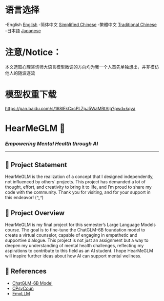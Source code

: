 # 语言选择
-English [English](README_en.md) 
-简体中文 [Simplified Chinese](README_sc.md)
-繁體中文 [Traditional Chinese](README_tc.md)
-日本語   [Japanese](README_jp.md)

# 注意/Notice：
本文选取心理咨询师大语言模型微调的方向均为我一个人首先单独想出，并非模仿他人的随波逐流

# 模型权重下载
https://pan.baidu.com/s/188lEkCxcPLZpJ5WaMRtAlg?pwd=kqva

# HearMeGLM 🌱

### *Empowering Mental Health through AI*

---

## 🌟 Project Statement
HearMeGLM is the realization of a concept that I designed independently, not influenced by others' projects. This project has demanded a lot of thought, effort, and creativity to bring it to life, and I’m proud to share my code with the community. Thank you for visiting, and for your support in this endeavor! (*^_^*)

## 📖 Project Overview
HearMeGLM is my final project for this semester’s Large Language Models course. The goal is to fine-tune the ChatGLM-6B foundation model to create a virtual counselor, capable of engaging in empathetic and supportive dialogue. This project is not just an assignment but a way to deepen my understanding of mental health challenges, reflecting my aspirations to contribute to this field as an AI student. I hope HearMeGLM will inspire further ideas about how AI can support mental wellness.

## 🔗 References
- [ChatGLM-6B Model](https://github.com/THUDM/ChatGLM-6B)
- [CPsyCoun](https://github.com/CAS-SIAT-XinHai/CPsyCoun)
- [EmoLLM](https://github.com/SmartFlowAI/EmoLLM)



